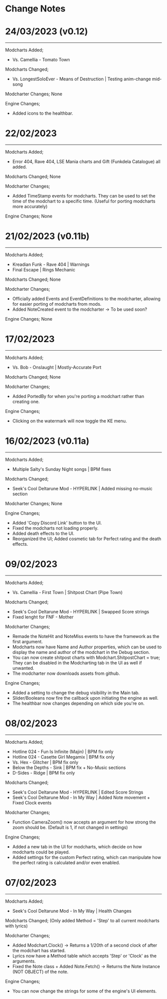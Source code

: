 Change Notes
===

# 24/03/2023 (v0.12)
---
Modcharts Added;
- Vs. Camellia - Tomato Town
  
Modcharts Changed;
- Vs. LongestSoloEver - Means of Destruction | Testing anim-change mid-song
  
Modcharter Changes;
None

Engine Changes;
- Added icons to the healthbar.

# 22/02/2023
---
Modcharts Added;
- Error 404, Rave 404, LSE Mania charts and Gift (Funkdela Catalogue) all added.

Modcharts Changed;
None

Modcharter Changes;
- Added TimeStamp events for modcharts. They can be used to set the time of the modchart to a specific time. (Useful for porting modcharts more accurately)

Engine Changes;
None

# 21/02/2023 (v0.11b)
---
Modcharts Added;
- Kreadian Funk - Rave 404 | Warnings
- Final Escape | Rings Mechanic
  
Modcharts Changed;
None

Modcharter Changes;
- Officially added Events and EventDefinitions to the modcharter, allowing for easier porting of modcharts from mods.
- Added NoteCreated event to the modcharter -> To be used soon?

Engine Changes;
None

# 17/02/2023
---
Modcharts Added;
- Vs. Bob - Onslaught | Mostly-Accurate Port

Modcharts Changed;
None

Modcharter Changes;
- Added PortedBy for when you're porting a modchart rather than creating one.

Engine Changes;
- Clicking on the watermark will now toggle the KE menu.

# 16/02/2023 (v0.11a)
---
Modcharts Added;
- Multiple Salty's Sunday Night songs | BPM fixes

Modcharts Changed;
- Seek's Cool Deltarune Mod - HYPERLINK | Added missing no-music section

Modcharter Changes;
None

Engine Changes;
- Added 'Copy Discord Link' button to the UI.
- Fixed the modcharts not loading properly.
- Added death effects to the UI.
- Reorganized the UI; Added cosmetic tab for Perfect rating and the death effects.

# 09/02/2023
---
Modcharts Added;
- Vs. Camellia - First Town | Shitpost Chart (Pipe Town)

Modcharts Changed;
- Seek's Cool Deltarune Mod - HYPERLINK | Swapped Score strings
- Fixed lenght for FNF - Mother

Modcharter Changes;
- Remade the NoteHit and NoteMiss events to have the framework as the first argument.
- Modcharts now have Name and Author properties, which can be used to display the name and author of the modchart in the Debug section.
- You can now create shitpost charts with Modchart.ShitpostChart = true; They can be disabled in the Modcharting tab in the UI as well if unwanted.
- The modcharter now downloads assets from github.

Engine Changes;
- Added a setting to change the debug visibility in the Main tab.
- Slider/Booleans now fire the callback upon initiating the engine as well.
- The healthbar now changes depending on which side you're on.

# 08/02/2023
---
Modcharts Added;
- Hotline 024 - Fun Is Infinite (Majin) | BPM fix only
- Hotline 024 - Casette Girl Megamix | BPM fix only
- Vs. Hex - Glitcher | BPM fix only
- Below the Depths - Sink | BPM fix + No-Music sections
- D-Sides - Ridge | BPM fix only

Modcharts Changed;
- Seek's Cool Deltarune Mod - HYPERLINK | Edited Score Strings
- Seek's Cool Deltarune Mod - In My Way | Added Note movement + Fixed Clock events

Modcharter Changes;
- Function CameraZoom() now accepts an argument for how strong the zoom should be. (Default is 1, if not changed in settings)

Engine Changes;
- Added a new tab in the UI for modcharts, which decide on how modcharts could be played.
- Added settings for the custom Perfect rating, which can manipulate how the perfect rating is calculated and/or even enabled. 

# 07/02/2023
---
Modcharts Added;
- Seek's Cool Deltarune Mod - In My Way | Health Changes

Modcharts Changed;
(Only added Method = 'Step' to all current modcharts with lyrics)

Modcharter Changes;
- Added Modchart.Clock() -> Returns a 1/20th of a second clock of after the modchart has started.
- Lyrics now have a Method table which accepts 'Step' or 'Clock' as the arguments.
- Fixed the Note class + Added Note.Fetch() -> Returns the Note Instance (NOT OBJECT) of the note.

Engine Changes;
- You can now change the strings for some of the engine's UI elements.